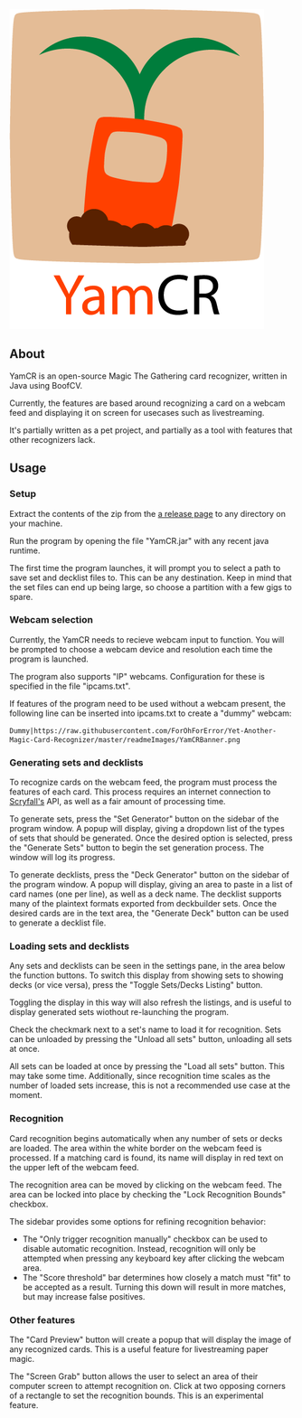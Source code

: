 ![YamCR Banner](readmeImages/YamCRBanner.png)

## About

YamCR is an open-source Magic The Gathering card recognizer, written in Java using BoofCV.

Currently, the features are based around recognizing a card on a webcam feed and displaying it on screen for usecases such as livestreaming.

It's partially written as a pet project, and partially as a tool with features that other recognizers lack.

## Usage

### Setup

Extract the contents of the zip from the [a release page](https://github.com/ForOhForError/Yet-Another-Magic-Card-Recognizer/releases/latest) to any directory on your machine.

Run the program by opening the file "YamCR.jar" with any recent java runtime.

The first time the program launches, it will prompt you to select a path to save set and decklist files to. This can be any destination. Keep in mind that the set files can end up being large, so choose a partition with a few gigs to spare.

### Webcam selection

Currently, the YamCR needs to recieve webcam input to function. You will be prompted to choose a webcam device and resolution each time the program is launched.

The program also supports "IP" webcams. Configuration for these is specified in the file "ipcams.txt".

If features of the program need to be used without a webcam present, the following line can be inserted into ipcams.txt to create a "dummy" webcam:

```
Dummy|https://raw.githubusercontent.com/ForOhForError/Yet-Another-Magic-Card-Recognizer/master/readmeImages/YamCRBanner.png
```

### Generating sets and decklists

To recognize cards on the webcam feed, the program must process the features of each card. This process requires an internet connection to [Scryfall's](https://scryfall.com) API, as well as
a fair amount of processing time.

To generate sets, press the "Set Generator" button on the sidebar of the program window. A popup will display, giving a dropdown list of the types of sets
that should be generated. Once the desired option is selected, press the "Generate Sets" button to begin the set generation process. The window will log its progress.

To generate decklists, press the "Deck Generator" button on the sidebar of the program window. A popup will display, giving an area to paste in a list of card names (one per line), as well as a
deck name. The decklist supports many of the plaintext formats exported from deckbuilder sets. Once the desired cards are in the text area, the "Generate Deck" button can be used to generate a decklist file.

### Loading sets and decklists

Any sets and decklists can be seen in the settings pane, in the area below the function buttons. To switch this display from showing sets to showing decks (or vice versa), press the "Toggle Sets/Decks Listing" button.

Toggling the display in this way will also refresh the listings, and is useful to display generated sets wiothout re-launching the program.

Check the checkmark next to a set's name to load it for recognition. Sets can be unloaded by pressing the "Unload all sets" button, unloading all sets at once.

All sets can be loaded at once by pressing the "Load all sets" button. This may take some time. Additionally, since recognition time scales as the number of loaded sets increase, this is not a recommended use case at the moment.

### Recognition

Card recognition begins automatically when any number of sets or decks are loaded. The area within the white border on the webcam feed is processed. If a matching card is found, its name will display
in red text on the upper left of the webcam feed. 

The recognition area can be moved by clicking on the webcam feed. The area can be locked into place by checking the "Lock Recognition Bounds" checkbox.

The sidebar provides some options for refining recognition behavior:
- The "Only trigger recognition manually" checkbox can be used to disable automatic recognition. Instead, recognition will only be attempted when pressing any keyboard key after clicking the webcam area.
- The "Score threshold" bar determines how closely a match must "fit" to be accepted as a result. Turning this down will result in more matches, but may increase false positives.

### Other features

The "Card Preview" button will create a popup that will display the image of any recognized cards. This is a useful feature for livestreaming paper magic.

The "Screen Grab" button allows the user to select an area of their computer screen to attempt recognition on. Click at two opposing corners of a rectangle to set the recognition bounds. This is an experimental feature.
